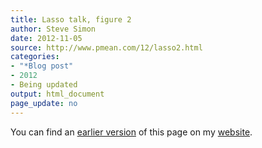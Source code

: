 ```yaml
---
title: Lasso talk, figure 2
author: Steve Simon
date: 2012-11-05
source: http://www.pmean.com/12/lasso2.html
categories:
- "*Blog post"
- 2012
- Being updated
output: html_document
page_update: no
---
```


You can find an [earlier version][sim1] of this page on my [website][sim2].

[sim1]: http://www.pmean.com/12/lasso2.html
[sim2]: http://www.pmean.com
